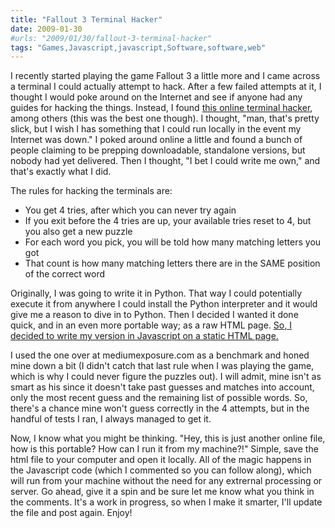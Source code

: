 ```yaml
---
title: "Fallout 3 Terminal Hacker"
date: 2009-01-30
#urls: "2009/01/30/fallout-3-terminal-hacker"
tags: "Games,Javascript,javascript,Software,software,web"
---
```


I recently started playing the game Fallout 3 a little more and I came across a terminal I could actually attempt to hack. After a few failed attempts at it, I thought I would poke around on the Internet and see if anyone had any guides for hacking the things. Instead, I found [this online terminal hacker](http://mediumexposure.com/dev/f3hack/), among others (this was the best one though). I thought, "man, that's pretty slick, but I wish I has something that I could run locally in the event my Internet was down." I poked around online a little and found a bunch of people claiming to be prepping downloadable, standalone versions, but nobody had yet delivered. Then I thought, "I bet I could write me own," and that's exactly what I did.

The rules for hacking the terminals are:

- You get 4 tries, after which you can never try again
- If you exit before the 4 tries are up, your available tries reset to 4, but you also get a new puzzle
- For each word you pick, you will be told how many matching letters you got
- That count is how many matching letters there are in the SAME position of the correct word

Originally, I was going to write it in Python. That way I could potentially execute it from anywhere I could install the Python interpreter and it would give me a reason to dive in to Python. Then I decided I wanted it done quick, and in an even more portable way; as a raw HTML page. [So, I decided to write my version in Javascript on a static HTML page.](/files/fallout3terminalhacker)

I used the one over at mediumexposure.com as a benchmark and honed mine down a bit (I didn't catch that last rule when I was playing the game, which is why I could never figure the puzzles out). I will admit, mine isn't as smart as his since it doesn't take past guesses and matches into account, only the most recent guess and the remaining list of possible words. So, there's a chance mine won't guess correctly in the 4 attempts, but in the handful of tests I ran, I always managed to get it.

Now, I know what you might be thinking. "Hey, this is just another online file, how is this portable? How can I run it from my machine?!" Simple, save the html file to your computer and open it locally. All of the magic happens in the Javascript code (which I commented so you can follow along), which will run from your machine without the need for any extrernal processing or server. Go ahead, give it a spin and be sure let me know what you think in the comments. It's a work in progress, so when I make it smarter, I'll update the file and post again. Enjoy!